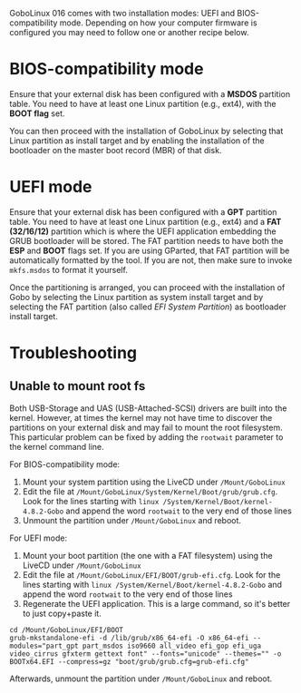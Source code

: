 GoboLinux 016 comes with two installation modes: UEFI and BIOS-compatibility mode. Depending on how your computer firmware is configured you may need to follow one or another recipe below.

# BIOS-compatibility mode

Ensure that your external disk has been configured with a **MSDOS** partition table. You need to have at least one Linux partition (e.g., ext4), with the **BOOT flag** set.

You can then proceed with the installation of GoboLinux by selecting that Linux partition as install target and by enabling the installation of the bootloader on the master boot record (MBR) of that disk.

# UEFI mode

Ensure that your external disk has been configured with a **GPT** partition table. You need to have at least one Linux partition (e.g., ext4) and a **FAT (32/16/12)** partition which is where the UEFI application embedding the GRUB bootloader will be stored. The FAT partition needs to have both the **ESP** and **BOOT** flags set. If you are using GParted, that FAT partition will be automatically formatted by the tool. If you are not, then make sure to invoke `mkfs.msdos` to format it yourself.

Once the partitioning is arranged, you can proceed with the installation of Gobo by selecting the Linux partition as system install target and by selecting the FAT partition (also called *EFI System Partition*) as bootloader install target.

# Troubleshooting

## Unable to mount root fs

Both USB-Storage and UAS (USB-Attached-SCSI) drivers are built into the kernel. However, at times the kernel may not have time to discover the partitions on your external disk and may fail to mount the root filesystem. This particular problem can be fixed by adding the `rootwait` parameter to the kernel command line.

For BIOS-compatibility mode:

1. Mount your system partition using the LiveCD under `/Mount/GoboLinux`
2. Edit the file at `/Mount/GoboLinux/System/Kernel/Boot/grub/grub.cfg`. Look for the lines starting with `linux /System/Kernel/Boot/kernel-4.8.2-Gobo` and append the word `rootwait` to the very end of those lines
3. Unmount the partition under `/Mount/GoboLinux` and reboot.

For UEFI mode:

1. Mount your boot partition (the one with a FAT filesystem) using the LiveCD under `/Mount/GoboLinux`
2. Edit the file at `/Mount/GoboLinux/EFI/BOOT/grub-efi.cfg`. Look for the lines starting with `linux /System/Kernel/Boot/kernel-4.8.2-Gobo` and append the word `rootwait` to the very end of those lines
3. Regenerate the UEFI application. This is a large command, so it's better to just copy+paste it.
```
cd /Mount/GoboLinux/EFI/BOOT
grub-mkstandalone-efi -d /lib/grub/x86_64-efi -O x86_64-efi --modules="part_gpt part_msdos iso9660 all_video efi_gop efi_uga video_cirrus gfxterm gettext font" --fonts="unicode" --themes="" -o BOOTx64.EFI --compress=gz "boot/grub/grub.cfg=grub-efi.cfg"
```
Afterwards, unmount the partition under `/Mount/GoboLinux` and reboot.
